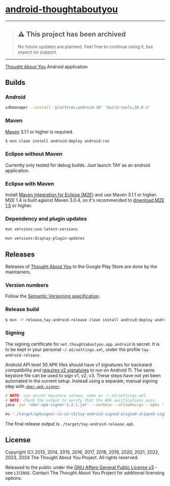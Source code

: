 # [android-thoughtaboutyou](https://github.com/thoughtaboutyou/android-thoughtaboutyou)



---



> ## ⚠️ This project has been archived
>
> No future updates are planned. Feel free to continue using it, but expect no support.



---



[Thought About You][TAY] Android application



## Builds


### Android

```bash
sdkmanager --install 'platforms;android-30' 'build-tools;30.0.3'
```


### Maven

[Maven](https://maven.apache.org/) 3.1.1 or higher is required.

```bash
$ mvn clean install android:deploy android:run
```


### Eclipse without Maven

Currently only tested for debug builds. Just launch TAY as an android application.


### Eclipse with Maven

Install [Maven Integration for Eclipse (M2E)](https://eclipse.org/m2e/) and use Maven 3.1.1 or higher. M2E 1.4 is built against Maven 3.0.4, so it's recommended to [download M2E 1.5](https://eclipse.org/m2e/download/) or higher.


### Dependency and plugin updates

```bash
mvn versions:use-latest-versions
```

```bash
mvn versions:display-plugin-updates
```

## Releases

Releases of [Thought About You](https://play.google.com/store/apps/details?id=net.thoughtaboutyou.app.android) to the Google Play Store are done by the maintainers.


### Version numbers

Follow the [Semantic Versioning specification](https://semver.org/).


### Release build

```bash
$ mvn -P release,tay-android-release clean install android:deploy android:run
```


### Signing

The signing certificate for `net.thoughtaboutyou.app.android` is secret. It is to be kept in your personal `~/.m2/settings.xml`, under the profile `tay-android-release`.

Android API level 30 APK files should have v1 signatures for backward compatibility and [requires v2 signatures](https://developer.android.com/about/versions/11/behavior-changes-11#minimum-signature-scheme) to run on Android 11. The same keystore file can be used to sign v1, v2, v3. These steps have not yet been automated in the current setup. Instead using a separate, manual signing step with [`uber-apk-signer`](https://github.com/patrickfav/uber-apk-signer).

```bash
# NOTE: use secret keystore values, same as ~/.m2/settings.xml.
# NOTE: check the output to verify that the APK verifications pass.
java -jar 'uber-apk-signer-1.2.1.jar' --verbose --allowResign --apks './target/tay-android-signed-aligned.apk' --ks ".../tay-android-release.keystore" --ksAlias "..." --ksPass "..." --ksKeyPass "..." --out './target/apksigner-v1-v2-v3/'

mv './target/apksigner-v1-v2-v3/tay-android-signed-aligned-aligned-signed.apk' './target/tay-android-release.apk'
```

The final release output is `./target/tay-android-release.apk`.



## License

Copyright (C) 2013, 2014, 2015, 2016, 2017, 2018, 2019, 2020, 2021, 2022, 2023, 2024 The Thought About You Project. All rights reserved.

Released to the public under the [GNU Affero General Public License v3](https://www.gnu.org/licenses/agpl-3.0.html) - see `LICENSE`. Contact The Thought About You Project for additional licensing options.



[TAY]: https://thoughtaboutyou.net/
